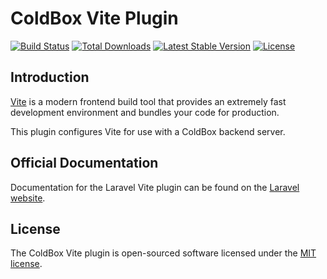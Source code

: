 # ColdBox Vite Plugin

<a href="https://github.com/elpete/coldbox-vite-plugin/actions"><img src="https://github.com/elpete/coldbox-vite-plugin/workflows/tests/badge.svg" alt="Build Status"></a>
<a href="https://www.npmjs.com/package/coldbox-vite-plugin"><img src="https://img.shields.io/npm/dt/coldbox-vite-plugin" alt="Total Downloads"></a>
<a href="https://www.npmjs.com/package/coldbox-vite-plugin"><img src="https://img.shields.io/npm/v/coldbox-vite-plugin" alt="Latest Stable Version"></a>
<a href="https://www.npmjs.com/package/coldbox-vite-plugin"><img src="https://img.shields.io/npm/l/coldbox-vite-plugin" alt="License"></a>

## Introduction

[Vite](https://vitejs.dev) is a modern frontend build tool that provides an extremely fast development environment and bundles your code for production.

This plugin configures Vite for use with a ColdBox backend server.

## Official Documentation

Documentation for the Laravel Vite plugin can be found on the [Laravel website](https://laravel.com/docs/vite).

## License

The ColdBox Vite plugin is open-sourced software licensed under the [MIT license](LICENSE.md).

